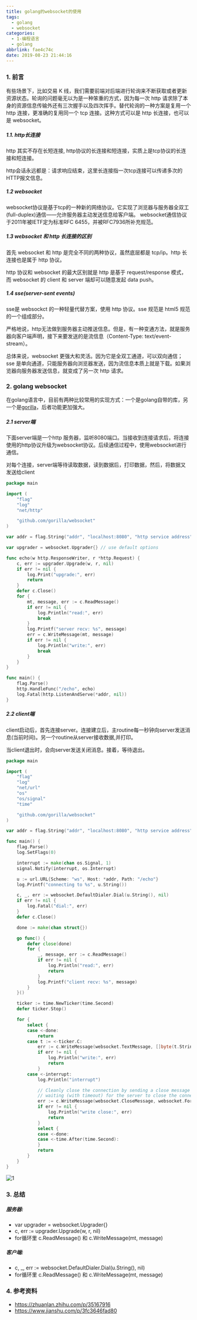 ```yaml
---
title: golang的websocket的使用
tags:
  - golang
  - websocket
categories:
  - 1-编程语言
  - golang
abbrlink: fae4c74c
date: 2019-08-23 21:44:16
---
```




### 1. 前言

有些场景下，比如交易 K 线，我们需要前端对后端进行轮询来不断获取或者更新资源状态。轮询的问题毫无以为是一种笨重的方式，因为每一次 http 请求除了本身的资源信息传输外还有三次握手以及四次挥手。替代轮询的一种方案是复用一个 http 连接，更准确的复用同一个 tcp 连接。这种方式可以是 http 长连接，也可以是 websocket。

<!-- more -->

##### 1.1. http长连接

http 其实不存在长短连接, http协议的长连接和短连接，实质上是tcp协议的长连接和短连接。

http会话永远都是：请求响应结束，这里长连接指一次tcp连接可以传递多次的HTTP报文信息。

##### 1.2 websocket

websocket协议是基于tcp的一种新的网络协议。它实现了浏览器与服务器全双工(full-duplex)通信——允许服务器主动发送信息给客户端。
websocket通信协议于2011年被IETF定为标准RFC 6455，并被RFC7936所补充规范。

##### 1.3 websocket 和 http 长连接的区别

首先 websocket 和 http 是完全不同的两种协议，虽然底层都是 tcp/ip。http 长连接也是属于 http 协议。

http 协议和 websocket 的最大区别就是 http 是基于 request/response 模式，而 websocket 的 client 和 server 端却可以随意发起 data push。

##### 1.4 sse(server-sent events)

sse是 websockct 的一种轻量代替方案，使用 http 协议。sse 规范是 html5 规范的一个组成部分。

严格地说，http无法做到服务器主动推送信息。但是，有一种变通方法，就是服务器向客户端声明，接下来要发送的是流信息（Content-Type: text/event-stream）。

总体来说，websocket 更强大和灵活。因为它是全双工通道，可以双向通信；sse 是单向通道，只能服务器向浏览器发送，因为流信息本质上就是下载。如果浏览器向服务器发送信息，就变成了另一次 http 请求。



### 2. golang websocket

在golang语言中，目前有两种比较常用的实现方式：一个是golang自带的库，另一个是[gorilla](github.com/gorilla/websocket)，后者功能更加强大。



##### 2.1 server端

下面server端是一个http 服务器，监听8080端口。当接收到连接请求后，将连接使用的http协议升级为websocket协议。后续通信过程中，使用websocket进行通信。

对每个连接，server端等待读取数据，读到数据后，打印数据，然后，将数据又发送给client

```go
package main

import (
	"flag"
	"log"
	"net/http"

	"github.com/gorilla/websocket"
)

var addr = flag.String("addr", "localhost:8080", "http service address")

var upgrader = websocket.Upgrader{} // use default options

func echo(w http.ResponseWriter, r *http.Request) {
	c, err := upgrader.Upgrade(w, r, nil)
	if err != nil {
		log.Print("upgrade:", err)
		return
	}
	defer c.Close()
	for {
		mt, message, err := c.ReadMessage()
		if err != nil {
			log.Println("read:", err)
			break
		}
		log.Printf("server recv: %s", message)
		err = c.WriteMessage(mt, message)
		if err != nil {
			log.Println("write:", err)
			break
		}
	}
}

func main() {
	flag.Parse()
	http.HandleFunc("/echo", echo)
	log.Fatal(http.ListenAndServe(*addr, nil))
}
```



##### 2.2 client端

client启动后，首先连接server。连接建立后，主routine每一秒钟向server发送消息(当前时间)。另一个routine从server接收数据,并打印。

当client退出时，会向server发送关闭消息。接着，等待退出。

```go
package main

import (
	"flag"
	"log"
	"net/url"
	"os"
	"os/signal"
	"time"

	"github.com/gorilla/websocket"
)

var addr = flag.String("addr", "localhost:8080", "http service address")

func main() {
	flag.Parse()
	log.SetFlags(0)

	interrupt := make(chan os.Signal, 1)
	signal.Notify(interrupt, os.Interrupt)

	u := url.URL{Scheme: "ws", Host: *addr, Path: "/echo"}
	log.Printf("connecting to %s", u.String())

	c, _, err := websocket.DefaultDialer.Dial(u.String(), nil)
	if err != nil {
		log.Fatal("dial:", err)
	}
	defer c.Close()

	done := make(chan struct{})

	go func() {
		defer close(done)
		for {
			_, message, err := c.ReadMessage()
			if err != nil {
				log.Println("read:", err)
				return
			}
			log.Printf("client recv: %s", message)
		}
	}()

	ticker := time.NewTicker(time.Second)
	defer ticker.Stop()

	for {
		select {
		case <-done:
			return
		case t := <-ticker.C:
			err := c.WriteMessage(websocket.TextMessage, []byte(t.String()))
			if err != nil {
				log.Println("write:", err)
				return
			}
		case <-interrupt:
			log.Println("interrupt")

			// Cleanly close the connection by sending a close message and then
			// waiting (with timeout) for the server to close the connection.
			err := c.WriteMessage(websocket.CloseMessage, websocket.FormatCloseMessage(websocket.CloseNormalClosure, ""))
			if err != nil {
				log.Println("write close:", err)
				return
			}
			select {
			case <-done:
			case <-time.After(time.Second):
			}
			return
		}
	}
}
```



![1](golang_websocket/1.png)



### 3. 总结

##### 服务器:

+ var upgrader = websocket.Upgrader{}
+ c, err := upgrader.Upgrade(w, r, nil)
+ for循环里 c.ReadMessage()  和 c.WriteMessage(mt, message)

##### 客户端:

+ c, _, err := websocket.DefaultDialer.Dial(u.String(), nil)
+ for循环里 c.ReadMessage()  和 c.WriteMessage(mt, message)



### 4. 参考资料

+ https://zhuanlan.zhihu.com/p/35167916
+ https://www.jianshu.com/p/3fc3646fad80